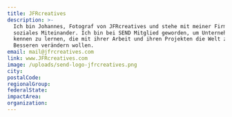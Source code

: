```yaml
---
title: JFRcreatives
description: >-
  Ich bin Johannes, Fotograf von JFRcreatives und stehe mit meiner Firma für ein
  soziales Miteinander. Ich bin bei SEND Mitglied geworden, um Unternehmer*innen
  kennen zu lernen, die mit ihrer Arbeit und ihren Projekten die Welt zum
  Besseren verändern wollen. 
email: mail@jfrcreatives.com
link: www.JFRcreatives.com
image: /uploads/send-logo-jfrcreatives.png
city:
postalCode:
regionalGroup:
federalState:
impactArea:
organization:
---
```


